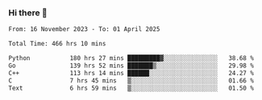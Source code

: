 ### Hi there 👋

<!--
**floyiac/floyiac** is a ✨ _special_ ✨ repository because its `README.md` (this file) appears on your GitHub profile.

Here are some ideas to get you started:

- 🔭 I’m currently working on ...
- 🌱 I’m currently learning ...
- 👯 I’m looking to collaborate on ...
- 🤔 I’m looking for help with ...
- 💬 Ask me about ...
- 📫 How to reach me: ...
- 😄 Pronouns: ...
- ⚡ Fun fact: ...
-->

<!--START_SECTION:waka-->

```txt
From: 16 November 2023 - To: 01 April 2025

Total Time: 466 hrs 10 mins

Python           180 hrs 27 mins █████████▓░░░░░░░░░░░░░░░   38.68 %
Go               139 hrs 52 mins ███████▒░░░░░░░░░░░░░░░░░   29.98 %
C++              113 hrs 14 mins ██████░░░░░░░░░░░░░░░░░░░   24.27 %
C                7 hrs 45 mins   ▒░░░░░░░░░░░░░░░░░░░░░░░░   01.66 %
Text             6 hrs 59 mins   ▒░░░░░░░░░░░░░░░░░░░░░░░░   01.50 %
```

<!--END_SECTION:waka-->
